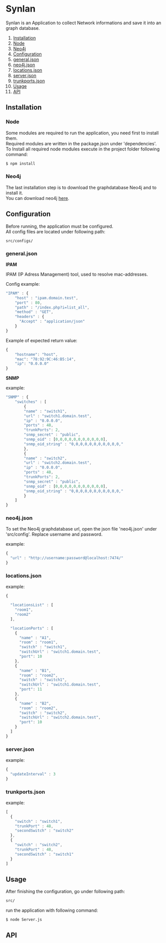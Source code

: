 # Synlan

Synlan is an Application to collect Network informations and save it into an graph database.

1. [Installation](#installation)
  1. [Node](#node)
  1. [Neo4j](#neo4j)
2. [Configuration](#configuration)
  2. [general.json](#generaljson)
  2. [neo4j.json](#neo4jjson)
  2. [locations.json](#locationsjson)
  2. [server.json](#serverjson)
  2. [trunkports.json](#trunkportsjson)
3. [Usage](#usage)
4. [API](#api)

## Installation

### Node

Some modules are required to run the application, you need first to install them.<br />
Required modules are written in the package.json under 'dependencies'.<br />
To Install all required node modules execute in the project folder following command:

```bash
$ npm install
```

### Neo4j

The last installation step is to download the graphdatabase Neo4j and to install it.<br />
You can download neo4j [here](https://neo4j.com/download/).

## Configuration

Before running, the application must be configured.<br />
All config files are located under following path: 

```
src/configs/
```

### general.json

**IPAM**

IPAM (IP Adress Management) tool, used to resolve mac-addresses.

Config example:
```javascript
"IPAM" : {
    "host" : "ipam.domain.test",
    "port" : 80,
    "path" : "/index.php?i=list_all",
    "method" : "GET",
    "headers" : {
      "Accept" : "application/json"
    }
}
```

Example of expected return value:
```javascript
{
    "hostname": "host",
    "mac": "78:92:9C:46:B5:14",
    "ip": "0.0.0.0"
}
```

**SNMP**

example:
```javascript
"SNMP" : {
    "switches" : [
        {
        "name" : "switch1",
        "url" : "switch1.domain.test",
        "ip" : "0.0.0.0",
        "ports" : 48,
        "trunkPorts": 2,
        "snmp_secret" : "public",
        "snmp_oid" : [0,0,0,0,0,0,0,0,0,0,0],
        "snmp_oid_string" : "0,0,0,0,0,0,0,0,0,0,0,"
        },
        {
        "name" : "switch2",
        "url" : "switch2.domain.test",
        "ip" : "0.0.0.0",
        "ports" : 48,
        "trunkPorts": 2,
        "snmp_secret" : "public",
        "snmp_oid" : [0,0,0,0,0,0,0,0,0,0,0],
        "snmp_oid_string" : "0,0,0,0,0,0,0,0,0,0,0,"
        }
    ]
}
```

### neo4j.json

To set the Neo4j graphdatabase url, open the json file 'neo4j.json' under 'src/config'.
Replace username and password.

example:
```javascript
{
  "url" : "http://username:password@localhost:7474/"
}
```

### locations.json

example:
```javascript
{

  "locationsList" : [
    "room1",
    "room2"
  ],

  "locationPorts" : [
    {
      "name" : "A1",
      "room" : "room1",
      "switch" : "switch1",
      "switchUrl" : "switch1.domain.test",
      "port": 10
    },
    {
      "name" : "B1",
      "room" : "room2",
      "switch" : "switch1",
      "switchUrl" : "switch1.domain.test",
      "port": 11
    },
    {
      "name" : "B2",
      "room" : "room2",
      "switch" : "switch2",
      "switchUrl" : "switch2.domain.test",
      "port": 10
    }
  ]
}
```

### server.json

example:
```javascript
{
  "updateInterval" : 3
}
```

### trunkports.json

example:
```javascript
[
  {
    "switch" : "switch1",
    "trunkPort" : 48,
    "secondSwitch" : "switch2"
  },
  {
    "switch" : "switch2",
    "trunkPort" : 48,
    "secondSwitch" : "switch1"
  }
]
```

## Usage

After finishing the configuration, go under following path:

```bash
src/
```

run the application with following command:


```bash
$ node Server.js
```

## API